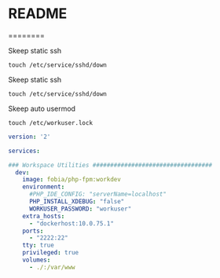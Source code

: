 # README
========

Skeep static ssh

```
touch /etc/service/sshd/down
```

Skeep static ssh

```
touch /etc/service/sshd/down
```

Skeep auto usermod
```
touch /etc/workuser.lock
```


```yml
version: '2'

services:

### Workspace Utilities ##################################
  dev:
    image: fobia/php-fpm:workdev
    environment:
      #PHP_IDE_CONFIG: "serverName=localhost"
      PHP_INSTALL_XDEBUG: "false"
      WORKUSER_PASSWORD: "workuser"
    extra_hosts:
      - "dockerhost:10.0.75.1"
    ports:
      - "2222:22"
    tty: true
    privileged: true
    volumes:
      - ./:/var/www
```
